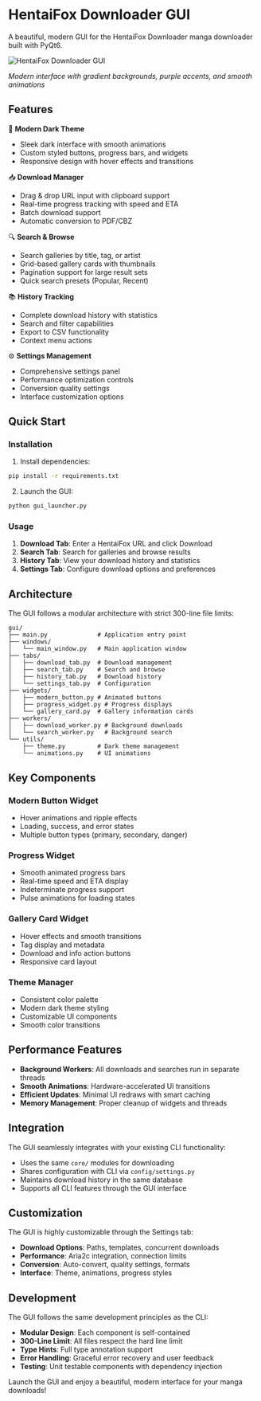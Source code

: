 # HentaiFox Downloader GUI

A beautiful, modern GUI for the HentaiFox Downloader manga downloader built with PyQt6.

![HentaiFox Downloader GUI](screenshot.png)

*Modern interface with gradient backgrounds, purple accents, and smooth animations*

## Features

🎨 **Modern Dark Theme**
- Sleek dark interface with smooth animations
- Custom styled buttons, progress bars, and widgets
- Responsive design with hover effects and transitions

📥 **Download Manager**
- Drag & drop URL input with clipboard support
- Real-time progress tracking with speed and ETA
- Batch download support
- Automatic conversion to PDF/CBZ

🔍 **Search & Browse**
- Search galleries by title, tag, or artist
- Grid-based gallery cards with thumbnails
- Pagination support for large result sets
- Quick search presets (Popular, Recent)

📚 **History Tracking**
- Complete download history with statistics
- Search and filter capabilities
- Export to CSV functionality
- Context menu actions

⚙️ **Settings Management**
- Comprehensive settings panel
- Performance optimization controls
- Conversion quality settings
- Interface customization options

## Quick Start

### Installation

1. Install dependencies:
```bash
pip install -r requirements.txt
```

2. Launch the GUI:
```bash
python gui_launcher.py
```

### Usage

1. **Download Tab**: Enter a HentaiFox URL and click Download
2. **Search Tab**: Search for galleries and browse results
3. **History Tab**: View your download history and statistics
4. **Settings Tab**: Configure download options and preferences

## Architecture

The GUI follows a modular architecture with strict 300-line file limits:

```
gui/
├── main.py              # Application entry point
├── windows/
│   └── main_window.py   # Main application window
├── tabs/
│   ├── download_tab.py  # Download management
│   ├── search_tab.py    # Search and browse
│   ├── history_tab.py   # Download history
│   └── settings_tab.py  # Configuration
├── widgets/
│   ├── modern_button.py # Animated buttons
│   ├── progress_widget.py # Progress displays
│   └── gallery_card.py  # Gallery information cards
├── workers/
│   ├── download_worker.py # Background downloads
│   └── search_worker.py   # Background search
└── utils/
    ├── theme.py         # Dark theme management
    └── animations.py    # UI animations
```

## Key Components

### Modern Button Widget
- Hover animations and ripple effects
- Loading, success, and error states
- Multiple button types (primary, secondary, danger)

### Progress Widget
- Smooth animated progress bars
- Real-time speed and ETA display
- Indeterminate progress support
- Pulse animations for loading states

### Gallery Card Widget
- Hover effects and smooth transitions
- Tag display and metadata
- Download and info action buttons
- Responsive card layout

### Theme Manager
- Consistent color palette
- Modern dark theme styling
- Customizable UI components
- Smooth color transitions

## Performance Features

- **Background Workers**: All downloads and searches run in separate threads
- **Smooth Animations**: Hardware-accelerated UI transitions
- **Efficient Updates**: Minimal UI redraws with smart caching
- **Memory Management**: Proper cleanup of widgets and threads

## Integration

The GUI seamlessly integrates with your existing CLI functionality:

- Uses the same `core/` modules for downloading
- Shares configuration with CLI via `config/settings.py`
- Maintains download history in the same database
- Supports all CLI features through the GUI interface

## Customization

The GUI is highly customizable through the Settings tab:

- **Download Options**: Paths, templates, concurrent downloads
- **Performance**: Aria2c integration, connection limits
- **Conversion**: Auto-convert, quality settings, formats
- **Interface**: Theme, animations, progress styles

## Development

The GUI follows the same development principles as the CLI:

- **Modular Design**: Each component is self-contained
- **300-Line Limit**: All files respect the hard line limit
- **Type Hints**: Full type annotation support
- **Error Handling**: Graceful error recovery and user feedback
- **Testing**: Unit testable components with dependency injection

Launch the GUI and enjoy a beautiful, modern interface for your manga downloads!